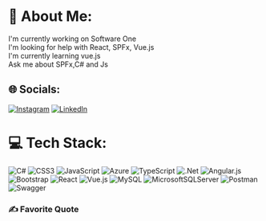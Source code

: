 # 💫 About Me:
I'm currently working on Software One<br>I'm looking for help with React, SPFx, Vue.js<br>I'm currently learning vue.js<br>Ask me about SPFx,C# and Js<br>


## 🌐 Socials:
[![Instagram](https://img.shields.io/badge/Instagram-%23E4405F.svg?logo=Instagram&logoColor=white)](https://instagram.com/andev.4) [![LinkedIn](https://img.shields.io/badge/LinkedIn-%230077B5.svg?logo=linkedin&logoColor=white)](https://linkedin.com/in/andrés-marín-42020018b) 

# 💻 Tech Stack:
![C#](https://img.shields.io/badge/c%23-%23239120.svg?style=plastic&logo=c-sharp&logoColor=white) ![CSS3](https://img.shields.io/badge/css3-%231572B6.svg?style=plastic&logo=css3&logoColor=white) ![JavaScript](https://img.shields.io/badge/javascript-%23323330.svg?style=plastic&logo=javascript&logoColor=%23F7DF1E) ![Azure](https://img.shields.io/badge/azure-%230072C6.svg?style=plastic&logo=azure-devops&logoColor=white) ![TypeScript](https://img.shields.io/badge/typescript-%23007ACC.svg?style=plastic&logo=typescript&logoColor=white) ![.Net](https://img.shields.io/badge/.NET-5C2D91?style=plastic&logo=.net&logoColor=white) ![Angular.js](https://img.shields.io/badge/angular.js-%23E23237.svg?style=plastic&logo=angularjs&logoColor=white) ![Bootstrap](https://img.shields.io/badge/bootstrap-%23563D7C.svg?style=plastic&logo=bootstrap&logoColor=white) ![React](https://img.shields.io/badge/react-%2320232a.svg?style=plastic&logo=react&logoColor=%2361DAFB) ![Vue.js](https://img.shields.io/badge/vuejs-%2335495e.svg?style=plastic&logo=vuedotjs&logoColor=%234FC08D) ![MySQL](https://img.shields.io/badge/mysql-%2300f.svg?style=plastic&logo=mysql&logoColor=white) ![MicrosoftSQLServer](https://img.shields.io/badge/Microsoft%20SQL%20Sever-CC2927?style=plastic&logo=microsoft%20sql%20server&logoColor=white) ![Postman](https://img.shields.io/badge/Postman-FF6C37?style=plastic&logo=postman&logoColor=white) ![Swagger](https://img.shields.io/badge/-Swagger-%23Clojure?style=plastic&logo=swagger&logoColor=white)

### ✍️ Favorite Quote
<p dir="auto"><a target="_blank" rel="noopener noreferrer nofollow" href="https://camo.githubusercontent.com/e41d04305e6cf60ae7b7ce2cb82fb31d94fcf059b38a31642ee018de87bf53c9/68747470733a2f2f71756f7465732d6769746875622d726561646d652e76657263656c2e6170702f6170693f747970653d686f72697a6f6e74616c267468656d653d6c69676874"><img src="https://camo.githubusercontent.com/e41d04305e6cf60ae7b7ce2cb82fb31d94fcf059b38a31642ee018de87bf53c9/68747470733a2f2f71756f7465732d6769746875622d726561646d652e76657263656c2e6170702f6170693f747970653d686f72697a6f6e74616c267468656d653d6c69676874" alt="" data-canonical-src="https://quotes-github-readme.vercel.app/api?type=horizontal&amp;theme=light" style="max-width: 100%;"></a></p>
